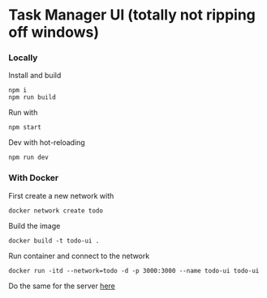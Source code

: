 # Task Manager UI (totally not ripping off windows)

### Locally
Install and build  
```
npm i
npm run build
```
Run with  
```
npm start
```

Dev with hot-reloading  
```
npm run dev
```

### With Docker
First create a new network with  
```
docker network create todo
```  
  
Build the image  
```
docker build -t todo-ui .
```  
  
Run container and connect to the network  
```
docker run -itd --network=todo -d -p 3000:3000 --name todo-ui todo-ui
```
  
Do the same for the server [here](https://github.com/JonnyLoo/todo-server/blob/master/README.md)
